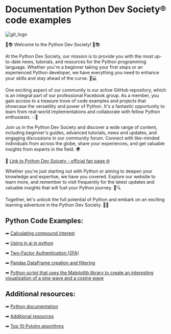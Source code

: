 # Documentation Python Dev Society® code examples 

![git_logo](https://user-images.githubusercontent.com/68993494/209866827-2e9629cc-3009-4e13-a7e5-202903b8702b.jpg)

🐍📚 Welcome to the Python Dev Society! 🐍📚 

At the Python Dev Society, our mission is to provide you with the most up-to-date news, tutorials, and resources for the Python programming language. Whether you're a beginner taking your first steps or an experienced Python developer, we have everything you need to enhance your skills and stay ahead of the curve. 🚀💻

One exciting aspect of our community is our active GitHub repository, which is an integral part of our professional Facebook group. As a member, you gain access to a treasure trove of code examples and projects that showcase the versatility and power of Python. It's a fantastic opportunity to learn from real-world implementations and collaborate with fellow Python enthusiasts. 💡🤝

Join us in the Python Dev Society and discover a wide range of content, including beginner's guides, advanced tutorials, news and updates, and engaging discussions in our community forum. Connect with like-minded individuals from across the globe, share your experiences, and get valuable insights from experts in the field. 🌍
  
🔗 [Link to Python Dev Soicety - official fan page 🌐](https://www.facebook.com/PythonDevSociety/)

Whether you're just starting out with Python or aiming to deepen your knowledge and expertise, we have you covered. Explore our website to learn more, and remember to visit frequently for the latest updates and valuable insights that will fuel your Python journey. 🌟🔍
 
Together, let's unlock the full potential of Python and embark on an exciting learning adventure in the Python Dev Society. 🐍🌟

## Python Code Examples: 

➡ [Calculating compound interest](https://github.com/zahariev-webbersof/PythonDevSociety--code-examples/blob/main/calculating_compound_interest.py)
  
➡ [Using in ai in python](https://github.com/zahariev-webbersof/PythonDevSociety--code-examples/blob/main/ai_model.py)

➡ [Two-Factor Authentication (2FA)](https://github.com/zahariev-webbersof/PythonDevSociety--code-examples/blob/main/2FA.py)

➡ [Pandas DataFrame creation and filtering](https://github.com/zahariev-webbersof/PythonDevSociety--code-examples/blob/main/pandas_example.py)

➡ [Python script that uses the Matplotlib library to create an interesting visualization of a sine wave and a cosine wave](https://github.com/zahariev-webbersof/PythonDevSociety--code-examples/blob/main/matplotlib_example.py) 
## Additional resources:
➡ [Python documentation](https://docs.python.org/3/)

➡ [Additional resources](#additional-resources)

➡ [Top 10 Pytohn algorithms](https://github.com/zahariev-webbersof/PythonDevSociety--code-examples/blob/main/Top%2010%20Python%20algorithms)

